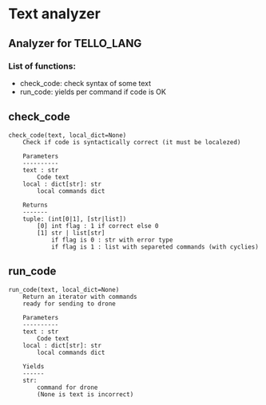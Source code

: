 # Text analyzer
## Analyzer for TELLO_LANG

### List of functions:
- check_code: check syntax of some text
- run_code: yields per command if code is OK

## check_code
```
check_code(text, local_dict=None)
    Check if code is syntactically correct (it must be localezed)
    
    Parameters
    ----------
    text : str
        Code text
    local : dict[str]: str
        local commands dict
    
    Returns
    -------
    tuple: (int[0|1], [str|list])
        [0] int flag : 1 if correct else 0 
        [1] str | list[str]
            if flag is 0 : str with error type
            if flag is 1 : list with separeted commands (with cyclies)
```

## run_code

```
run_code(text, local_dict=None)
    Return an iterator with commands
    ready for sending to drone
    
    Parameters
    ----------
    text : str
        Code text
    local : dict[str]: str
        local commands dict
    
    Yields
    ------
    str:
        command for drone
        (None is text is incorrect)
```

